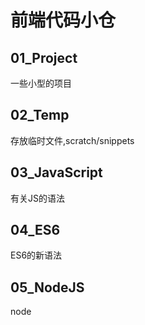 # 前端代码小仓

## 01_Project
一些小型的项目

## 02_Temp
存放临时文件,scratch/snippets


## 03_JavaScript
有关JS的语法

## 04_ES6
ES6的新语法

## 05_NodeJS
node